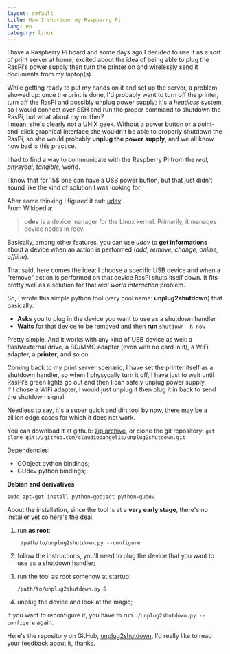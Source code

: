 ```yaml
---
layout: default
title: How I shutdown my Raspberry Pi
lang: en
category: linux
---
```


I have a Raspberry Pi board and some days ago I decided to use it as a sort of print server at home, excited about the idea of being able to plug the RasPi's power supply then turn the printer on and wirelessly send it documents from my laptop(s).

While getting ready to put my hands on it and set up the server, a problem showed up:
once the print is done, I'd probably want to turn off the printer, turn off the RasPi and possibly unplug power supply; it's a _headless_ system, so I would connect over SSH and run the proper command to shutdown the RasPi, but what about my mother?  
I mean, she's clearly not a UNIX geek.
Without a power button or a point-and-click graphical interface she wouldn't be able to properly shutdown the RasPi, so she would probably **unplug the power supply**, and we all know how bad is this practice.

<!--more-->

I had to find a way to communicate with the Raspberry Pi from the _real, physycal, tangible,_ world.

I know that for 15&#36; one can have a USB power button, but that  just didn't  sound like the kind of solution I was looking for.

After some thinking I figured it out: [udev](http://linux.die.net/man/8/udev).  
From Wikipedia:

> **udev** is a device manager for the Linux kernel. Primarily, it manages device nodes in /dev.

Basically, among other features, you can use _udev_ to **get informations** about a device when an action is performed (_add, remove, change, online, offline_).

That said, here comes the idea: I choose a specific USB device and when a "remove" action is performed on that device RasPi shuts itself down. It fits pretty well as a solution for that _real world interaction_ problem.



So, I wrote this simple python tool (very cool name: **unplug2shutdown**) that basically:

- **Asks** you to plug in the device you want to use as a shutdown handler
- **Waits** for that device to be removed and then **run** `shutdown -h now`

Pretty simple. And it works with any kind of USB device as well: a flash/external drive, a SD/MMC adapter (even with no card in it), a WiFi adapter, a **printer**, and so on. 

Coming back to my print server scenario, I have set the printer itself as a shutdown handler, so when I physycally turn it off, I have just to wait until RasPi's green lights go out and then I can safely unplug power supply.  
If I chose a WiFi adapter, I would just unplug it then plug it in back to send the shutdown signal.


Needless to say, it's a super quick and dirt tool by now, there may be a zillion edge cases for which it does not work.



You can download it at github: [zip archive](https://github.com/claudiodangelis/unplug2shutdown/archive/master.zip), or clone the git repository: `git clone git://github.com/claudiodangelis/unplug2shutdown.git`



Dependencies:



 - GObject python bindings;
 - GUdev python bindings;

**Debian and derivatives**

    sudo apt-get install python-gobject python-gudev


About the installation, since the tool is at a **very early stage**, there's no installer yet so here's the deal:

1. run **as root**:

        /path/to/unplug2shutdown.py --configure
2.  follow the instructions, you'll need to plug the device that you want to use as a shutdown handler;
3.  run the tool as root somehow at startup:

        /path/to/unplug2shutdown.py &

4. unplug the device and look at the magic; 


If you want to reconfigure it, you have to run `./unplug2shutdown.py --configure` again.

Here's the repository on GitHub, [unplug2shutdown](https://github.com/claudiodangelis/unplug2shutdown), I'd really like to read your feedback about it, thanks.


